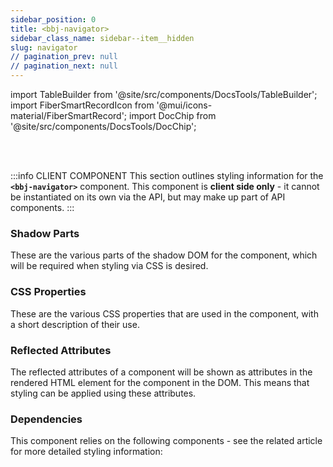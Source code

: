 ```yaml
---
sidebar_position: 0
title: <bbj-navigator>
sidebar_class_name: sidebar--item__hidden
slug: navigator
// pagination_prev: null
// pagination_next: null
---
```


import TableBuilder from '@site/src/components/DocsTools/TableBuilder';
import FiberSmartRecordIcon from '@mui/icons-material/FiberSmartRecord';
import DocChip from '@site/src/components/DocsTools/DocChip';

<DocChip tooltipText="This component will render with a shadow DOM, an API built into the browser that facilitates encapsulation." label="Shadow" target="_blank" clickable={false} iconName='shadow' />

<br />
<br />

:::info CLIENT COMPONENT
This section outlines styling information for the **`<bbj-navigator>`** component. This component is **client side only** - it cannot be instantiated on its own via the API, but may make up part of API components.
:::

### Shadow Parts
These are the various parts of the shadow DOM for the component, which will be required when styling via CSS is desired.
<TableBuilder tag='bbj-navigator' table="parts"/>

### CSS Properties

  These are the various CSS properties that are used in the component, with a short description of their use.
  
  <TableBuilder tag='bbj-navigator' table="properties"/>

### Reflected Attributes

  The reflected attributes of a component will be shown as attributes in the rendered HTML element for the component in the DOM. This means that styling can be applied using these attributes.
  
  <TableBuilder tag='bbj-navigator' table="reflects"/>

### Dependencies

  This component relies on the following components - see the related article for more detailed styling information:
  
  <TableBuilder tag='bbj-navigator' table="dependencies"/>
